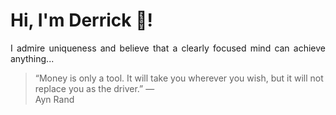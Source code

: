 # Hi, I'm Derrick 👋!
<p align="justify">I admire uniqueness and believe that a clearly focused mind can achieve anything...</p> 
<!-- #quote-start -->
<blockquote>&ldquo;Money is only a tool. It will take you wherever you wish, but it will not replace you as the driver.&rdquo; &mdash; <footer>Ayn Rand</footer></blockquote>
<!-- #quote-end -->
